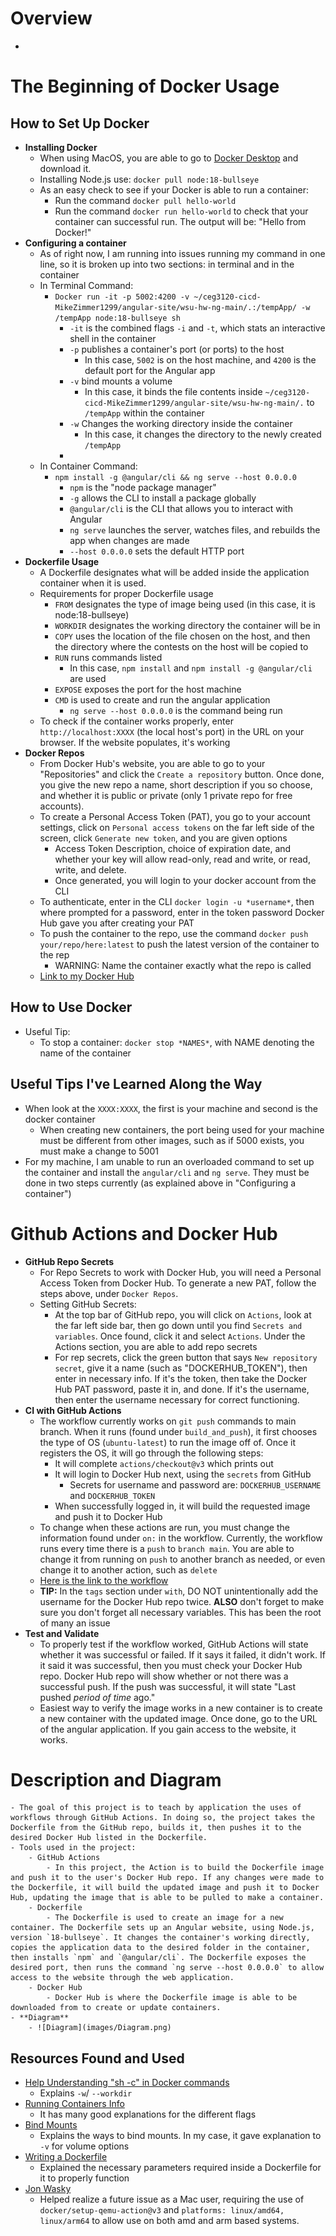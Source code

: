 # Overview
- 
# The Beginning of Docker Usage
## How to Set Up Docker
- **Installing Docker**
	- When using MacOS, you are able to go to [Docker Desktop](https://www.docker.com/products/docker-desktop/) and download it.
	- Installing Node.js use: `docker pull node:18-bullseye`
	- As an easy check to see if your Docker is able to run a container:
		- Run the command `docker pull hello-world`
		- Run the command `docker run hello-world` to check that your container can successful run. The output will be: "Hello from Docker!"
- **Configuring a container**
	- As of right now, I am running into issues running my command in one line, so it is broken up into two sections: in terminal and in the container
	- In Terminal Command:
		- `Docker run -it -p 5002:4200 -v ~/ceg3120-cicd-MikeZimmer1299/angular-site/wsu-hw-ng-main/.:/tempApp/ -w /tempApp node:18-bullseye sh`
			- `-it` is the combined flags `-i` and `-t`, which stats an interactive shell in the container
			- `-p` publishes a container's port (or ports) to the host
				- In this case, `5002` is on the host machine, and `4200` is the default port for the Angular app
			- `-v` bind mounts a volume
				- In this case, it binds the file contents inside `~/ceg3120-cicd-MikeZimmer1299/angular-site/wsu-hw-ng-main/.` to `/tempApp` within the container
			- `-w` Changes the working directory inside the container
				- In this case, it changes the directory to the newly created `/tempApp`
			- 
	- In Container Command:
		- `npm install -g @angular/cli && ng serve --host 0.0.0.0`
			- `npm` is the "node package manager"
			- `-g` allows the CLI to install a package globally
			- `@angular/cli` is the CLI that allows you to interact with Angular
			- `ng serve` launches the server, watches files, and rebuilds the app when changes are made
			- `--host 0.0.0.0` sets the default HTTP port
- **Dockerfile Usage**
	- A Dockerfile designates what will be added inside the application container when it is used.
	- Requirements for proper Dockerfile usage
		- `FROM` designates the type of image being used (in this case, it is node:18-bullseye)
		- `WORKDIR` designates the working directory the container will be in
		- `COPY` uses the location of the file chosen on the host, and then the directory where the contests on the host will be copied to
		- `RUN` runs commands listed
			- In this case, `npm install` and `npm install -g @angular/cli` are used
		- `EXPOSE` exposes the port for the host machine
		- `CMD` is used to create and run the angular application
			- `ng serve --host 0.0.0.0` is the command being run
	- To check if the container works properly, enter `http://localhost:XXXX` (the local host's port) in the URL on your browser. If the website populates, it's working
- **Docker Repos**
	- From Docker Hub's website, you are able to go to your "Repositories" and click the `Create a repository` button. Once done, you give the new repo a name, short description if you so choose, and whether it is public or private (only 1 private repo for free accounts).
	- To create a Personal Access Token (PAT), you go to your account settings, click on `Personal access tokens` on the far left side of the screen, click `Generate new token`, and you are given options
		- Access Token Description, choice of expiration date, and whether your key will allow read-only, read and write, or read, write, and delete.
		- Once generated, you will login to your docker account from the CLI
	- To authenticate, enter in the CLI `docker login -u *username*`, then where prompted for a password, enter in the token password Docker Hub gave you after creating your PAT
	- To push the container to the repo, use the command `docker push your/repo/here:latest` to push the latest version of the container to the rep
		- WARNING: Name the container exactly what the repo is called
	- [Link to my Docker Hub](https://hub.docker.com/r/mjzimmer121999/zimmer-ceg3120)
## How to Use Docker
- Useful Tip:
	- To stop a container: `docker stop *NAMES*`, with NAME denoting the name of the container

## Useful Tips I've Learned Along the Way
- When look at the `XXXX:XXXX`, the first is your machine and second is the docker container
	- When creating new containers, the port being used for your machine must be different from other images, such as if 5000 exists, you must make a change to 5001
- For my machine, I am unable to run an overloaded command to set up the container and install the `angular/cli` and `ng serve`. They must be done in two steps currently (as explained above in "Configuring a container")

# Github Actions and Docker Hub
- **GitHub Repo Secrets**
	- For Repo Secrets to work with Docker Hub, you will need a Personal Access Token from Docker Hub. To generate a new PAT, follow the steps above, under `Docker Repos`.
	- Setting GitHub Secrets:
		- At the top bar of GitHub repo, you will click on `Actions`, look at the far left side bar, then go down until you find `Secrets and variables`. Once found, click it and select `Actions`. Under the Actions section, you are able to add repo secrets
		- For rep secrets, click the green button that says `New repository secret`, give it a name (such as "DOCKERHUB_TOKEN"), then enter in necessary info. If it's the token, then take the Docker Hub PAT password, paste it in, and done. If it's the username, then enter the username necessary for correct functioning.
- **CI with GitHub Actions**
	- The workflow currently works on `git push` commands to main branch. When it runs (found under `build_and_push`), it first chooses the type of OS (`ubuntu-latest`) to run the image off of. Once it registers the OS, it will go through the following steps:
		- It will complete `actions/checkout@v3` which prints out 
		- It will login to Docker Hub next, using the `secrets` from GitHub
			- Secrets for username and password are: `DOCKERHUB_USERNAME` and `DOCKERHUB_TOKEN`
		- When successfully logged in, it will build the requested image and push it to Docker Hub
	- To change when these actions are run, you must change the information found under `on:` in the workflow. Currently, the workflow runs every time there is a `push` to `branch main`. You are able to change it from running on `push` to another branch as needed, or even change it to another action, such as `delete`
	- [Here is the link to the workflow](https://github.com/WSU-kduncan/ceg3120-cicd-MikeZimmer1299/blob/main/.github/workflows/project4Workflow.yml)
	- **TIP:** In the `tags` section under `with`, DO NOT unintentionally add the username for the Docker Hub repo twice. **ALSO** don't forget to make sure you don't forget all necessary variables. This has been the root of many an issue
- **Test and Validate**
	- To properly test if the workflow worked, GitHub Actions will state whether it was successful or failed. If it says it failed, it didn't work. If it said it was successful, then you must check your Docker Hub repo. Docker Hub repo will show whether or not there was a successful push. If the push was successful, it will state "Last pushed *period of time* ago."
	- Easiest way to verify the image works in a new container is to create a new container with the updated image. Once done, go to the URL of the angular application. If you gain access to the website, it works.

# Description and Diagram
	- The goal of this project is to teach by application the uses of workflows through GitHub Actions. In doing so, the project takes the Dockerfile from the GitHub repo, builds it, then pushes it to the desired Docker Hub listed in the Dockerfile.
	- Tools used in the project:
		- GitHub Actions
			- In this project, the Action is to build the Dockerfile image and push it to the user's Docker Hub repo. If any changes were made to the Dockerfile, it will build the updated image and push it to Docker Hub, updating the image that is able to be pulled to make a container.
		- Dockerfile
			- The Dockerfile is used to create an image for a new container. The Dockerfile sets up an Angular website, using Node.js, version `18-bullseye`. It changes the container's working directly, copies the application data to the desired folder in the container, then installs `npm` and `@angular/cli`. The Dockerfile exposes the desired port, then runs the command `ng serve --host 0.0.0.0` to allow access to the website through the web application.
		- Docker Hub
			- Docker Hub is where the Dockerfile image is able to be downloaded from to create or update containers.
	- **Diagram**
		- ![Diagram](images/Diagram.png)
## Resources Found and Used
- [Help Understanding "sh -c" in Docker commands](https://docs.docker.com/reference/cli/docker/container/exec/)
	- Explains `-w`/ `--workdir`
- [Running Containers Info](https://docs.docker.com/engine/containers/run/)
	- It has many good explanations for the different flags 
- [Bind Mounts](https://docs.docker.com/engine/storage/bind-mounts/)
	- Explains the ways to bind mounts. In my case, it gave explanation to `-v` for volume options
- [Writing a Dockerfile](https://www.digitalocean.com/community/tutorials/how-to-build-a-node-js-application-with-docker)
	- Explained the necessary parameters required inside a Dockerfile for it to properly function
- [Jon Wasky](https://github.com/Wamski)
	- Helped realize a future issue as a Mac user, requiring the use of `docker/setup-qemu-action@v3` and `platforms: linux/amd64, linux/arm64` to allow use on both amd and arm based systems.